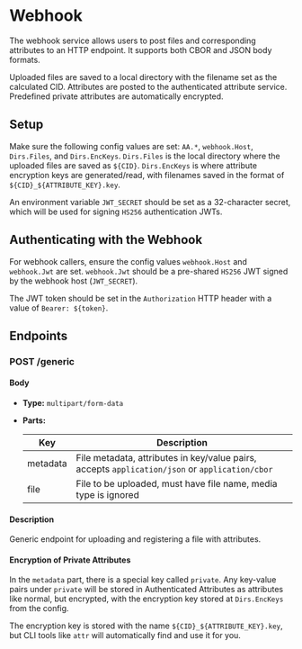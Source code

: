 # Webhook

The webhook service allows users to post files and corresponding attributes to an HTTP endpoint. It supports both CBOR and JSON body formats.

Uploaded files are saved to a local directory with the filename set as the calculated CID. Attributes are posted to the authenticated attribute service. Predefined private attributes are automatically encrypted.

## Setup

Make sure the following config values are set: `AA.*`, `webhook.Host`, `Dirs.Files`, and `Dirs.EncKeys`. `Dirs.Files` is the local directory where the uploaded files are saved as `${CID}`. `Dirs.EncKeys` is where attribute encryption keys are generated/read, with filenames saved in the format of `${CID}_${ATTRIBUTE_KEY}.key`.

An environment variable `JWT_SECRET` should be set as a 32-character secret, which will be used for signing `HS256` authentication JWTs.

## Authenticating with the Webhook

For webhook callers, ensure the config values `webhook.Host` and `webhook.Jwt` are set. `webhook.Jwt` should be a pre-shared `HS256` JWT signed by the webhook host (`JWT_SECRET`).

The JWT token should be set in the `Authorization` HTTP header with a value of `Bearer: ${token}`.

## Endpoints

### POST /generic

#### Body

- **Type:** `multipart/form-data`

- **Parts:**

  | Key      | Description                                                                                    |
  | -------- | ---------------------------------------------------------------------------------------------- |
  | metadata | File metadata, attributes in key/value pairs, accepts `application/json` or `application/cbor` |
  | file     | File to be uploaded, must have file name, media type is ignored                                |

#### Description

Generic endpoint for uploading and registering a file with attributes.

#### Encryption of Private Attributes

In the `metadata` part, there is a special key called `private`. Any key-value pairs under `private` will be stored in Authenticated Attributes as attributes like normal, but encrypted, with the encryption key stored at `Dirs.EncKeys` from the config.

The encryption key is stored with the name `${CID}_${ATTRIBUTE_KEY}.key`, but CLI tools like `attr` will automatically find and use it for you.
